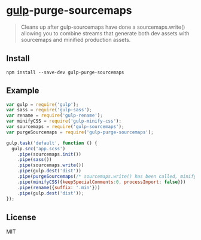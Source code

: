 # [gulp](http://gulpjs.com)-purge-sourcemaps
> Cleans up after gulp-sourcemaps have done a sourcemaps.write() allowing you to combine streams that generate both dev assets with sourcemaps and minified production assets.

## Install

```
npm install --save-dev gulp-purge-sourcemaps
```

## Example

```js
var gulp = require('gulp');
var sass = require('gulp-sass');
var rename = require('gulp-rename');
var minifyCSS = require('gulp-minify-css');
var sourcemaps = require('gulp-sourcemaps');
var purgeSourcemaps = require('gulp-purge-sourcemaps');

gulp.task('default', function () {
  gulp.src('app.scss')
    .pipe(sourcemaps.init())
    .pipe(sass())
    .pipe(sourcemaps.write())
    .pipe(gulp.dest('dist'))
    .pipe(purgeSourcemaps(/* sourcemaps.write() has been called, minifyCSS should not be fooled into thinking it's not generated yet */))
    .pipe(minifyCSS({keepSpecialComments:0, processImport: false}))
    .pipe(rename({suffix: '.min'}))
    .pipe(gulp.dest('dist'));
});
```

## License

MIT
